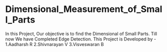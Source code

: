 # Dimensional_Measurement_of_Small_Parts
In this Project, Our objective is to find the Dimensional of Small Parts.
Till now We have Completed Edge Detection.
This Project is Developed by -
  1.Aadharsh R
  2.Shivnarayan V
  3.Visveswaran B
